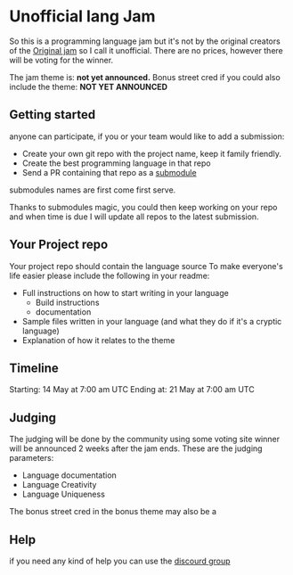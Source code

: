 # Unofficial lang Jam
So this is a programming language jam but it's not by the original creators of the [Original jam](https://github.com/langjam/langjam) so I call it unofficial.
There are no prices, however there will be voting for the winner.

The jam theme is: **not yet announced.**
Bonus street cred if you could also include the theme: **NOT YET ANNOUNCED**

## Getting started
anyone can participate, if you or your team would like to add a submission:
* Create your own git repo with the project name, keep it family friendly.
* Create the best programming language in that repo
* Send a PR containing that repo as a [submodule](https://github.blog/2016-02-01-working-with-submodules/) 

submodules names are first come first serve.

Thanks to submodules magic, you could then keep working on your repo and when time is due I will update all repos to the latest submission.

## Your Project repo
Your project repo should contain the language source
To make everyone's life easier please include the following in your readme:
* Full instructions on how to start writing in your language
	* Build instructions
	* documentation
* Sample files written in your language (and what they do if it's a cryptic language)
* Explanation of how it relates to the theme

## Timeline
Starting: 14 May at 7:00 am UTC
Ending at: 21 May at 7:00 am UTC

## Judging
The judging will be done by the community using some voting site
winner will be announced 2 weeks after the jam ends.
These are the judging parameters:
* Language documentation
* Language Creativity
* Language Uniqueness

The bonus street cred in the bonus theme may also be a 

## Help
if you need any kind of help you can use the [discourd group](https://discord.gg/YxuJPVuyQ9)
